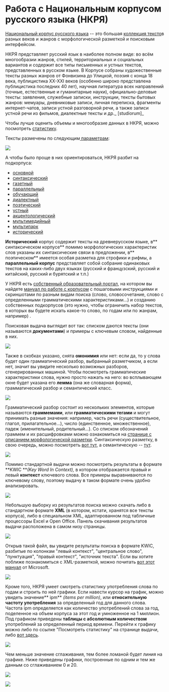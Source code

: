 # Работа с Национальным корпусом русского языка \(НКРЯ\)

[Национальный корпус русского языка](http://www.ruscorpora.ru/) -- это большая [коллекция тексто](http://ruscorpora.ru/corpora-structure.html)в разных веков и жанров с морфологической разметкой и поисковым интерфейсом.

НКРЯ представляет русский язык в наиболее полном виде: во всём многообразии жанров, стилей, территориальных и социальных вариантов и содержит все типы письменных и устных текстов, представленных в русском языке. В Корпусе собраны художественные тексты разных жанров от Фонвизина до Улицкой, поэзия с конца 18 века, публицистика XX-XXI веков \(особенно широко представлена публицистика последних 40 лет\), научная литература всех направлений \(точные, естественные и гуманитарные науки\), официально-деловые тексты: заявления, служебные записки, инструкции, тексты бытовых жанров: мемуары, дневниковые записи, личная переписка, фрагменты интернет-чатов, записи устной разговорной речи, а также записи устной речи из фильмов, диалектные тексты и др._ \[studiorum\]_

Чтобы лучше оценить объемы и многообразие данных в НКРЯ, можно посмотреть [статистику](http://ruscorpora.ru/corpora-stat.html).

Тексты размечены по следующим[ параметрам](http://ruscorpora.ru/corpora-parameter.html):

![](/assets/uikjimport.png)

А чтобы было проще в них ориентироваться, НКРЯ разбит на подкорпуса:

* [основной](http://ruscorpora.ru/search-main.html)
* [синтаксический](http://www.ruscorpora.ru/search-syntax.html) 
* [газетный](http://www.ruscorpora.ru/search-paper.html)
* [параллельный](http://www.ruscorpora.ru/search-para.html)
* [обучающий](http://www.ruscorpora.ru/search-school.html)
* [диалектный](http://www.ruscorpora.ru/search-dialect.html)
* [поэтический](http://www.ruscorpora.ru/search-poetic.html)
* [устный](http://www.ruscorpora.ru/search-spoken.html)
* [акцентологический](http://www.ruscorpora.ru/search-accent.html)
* [мультимедийный](http://www.ruscorpora.ru/search-murco.html)
* [мультипарк](http://www.ruscorpora.ru/search-multiparc.html)
* [исторический](http://www.ruscorpora.ru/search-old_rus.html)

**Исторический** корпус содержит тексты на древнерусском языке, в** синтаксическом корпусе** помимо морфологических характеристик слов указаны их синтаксические связи в предложении, в** поэтическом** имеется особая разметка для строфики и рифмы, а **параллельный корпус** представляет собой собрание одинаковых текстов на каких-либо двух языках \(русский и французский, русский и китайский, русский и бурятский и т.п.\)

У НКРЯ есть [собственный образовательный портал](http://studiorum-ruscorpora.ru/), на котором вы найдете [мануал по работе с корпусом](http://studiorum-ruscorpora.ru/help/) с пошаговыми инструкциями и скриншотами по разным видам поиска \(слово, словосочетание, слово с определенными грамматическими характеристиками...\) и созданию собственных подкорпусов \(это нужно, чтобы ограничить набор текстов, в которых вы будете искать какое-то слово, по годам или по жанрам, например\) .

Поисковая выдача выглядит вот так: списком даются тексты \(они называются **документами**\) и примеры с ключевым словом, найденные в них.

![](/assets/ppimport.png)

Также в скобках указано, снята **омонимия** или нет: если да, то у слова будет один грамматический разбор, выбранный разметчиком, а если нет, значит вы увидите несколько возможных разборов, сгенерированных машиной. Чтобы посмотреть грамматические характеристики слова, нужно просто нажать на него: во всплывающем окне будет указана его **лемма** \(она же словарная форма\), грамматический разбор и семантический класс.

![](/assets/zfgimport.png)

Грамматический разбор состоит из нескольких элементов, которые называются **граммемами**, или **грамматическими тегами** и могут принимать разные значения: например, часть речи \(существительное, глагол, прилагательное...\), число \(единственное, множественное\), падеж \(именительный, родительный...\). Со списком обозначений граммем и их расшифровками можно ознакомиться на [странице с описанием морфологической разметки](http://ruscorpora.ru/corpora-morph.html). Синтаксическую разметку, в свою очередь, можно посмотреть [вот тут](http://ruscorpora.ru/instruction-syntax.html), а семантическую -- [тут](http://ruscorpora.ru/corpora-sem.html).

![](/assets/asasimport.png)

Помимо стандартной выдачи можно посмотреть результаты в формате **KWIC **_\(Key Word In Context\),_ в котором отображается правый и левый **контекст** ключевого слова. Все примеры выравниваются по ключевому слову, поэтому выдачу в таком формате очень удобно анализировать.

![](/assets/oklimport.png)

Небольшую выборку из результатов поиска можно скачать либо в стандартном формате **XML** \(в котором, кстати, хранятся все тексты корпуса\), либо в специальном XML, адаптированном под табличные процессоры Excel и Open Office. Панель скачивания результатов выдачи расположена в самом низу страницы.

![](/assets/qqqimport.png)

Открыв такой файл, вы увидите результаты поиска в формате KWIC, разбитые по колонкам "левый контекст", "центральное слово", "пунктуация", "правый контекст", "источник текста". Если вы хотите поближе познакомиться с XML-разметкой, можно почитать [вот этот мануал](https://support.office.com/ru-ru/article/XML-для-начинающих-A87D234D-4C2E-4409-9CBC-45E4EB857D44) от Microsoft.

![](/assets/ppoplimport.png)

Кроме того, НКРЯ умеет смотреть статистику употребления слова по годам и строить по ней графики. Если навести курсор на график, можно увидеть значение** ipm** _\(items per million\)_, или **относительную частоту употребления** за определенный год для данного слова. Частота ipm определяется как количество употреблений слова за год, поделенное на объем корпуса за этот год и умноженное на 1 миллион. Под графиком приведены **таблицы с абсолютным количеством** употреблений за определенный период времени. Перейти к графику можно либо по ссылке "Посмотреть статистику" на странице выдачи, либо [вот здесь](http://ruscorpora.ru/ngram.html).

![](/assets/sasaaimport.png)

Чем меньше значение сглаживания, тем более ломаной будет линия на графике. Ниже приведены графики, построенные по одним и тем же данным со сглаживанием 0 и 20.

![](/assets/asdcimport.png)

![](/assets/qwaseimport.png)

